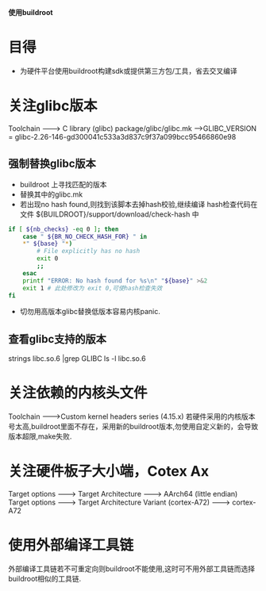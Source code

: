 **使用buildroot**

# 目得
* 为硬件平台使用buildroot构建sdk或提供第三方包/工具，省去交叉编译

# 关注glibc版本
Toolchain  ---> C library (glibc)
package/glibc/glibc.mk -->GLIBC_VERSION = glibc-2.26-146-gd300041c533a3d837c9f37a099bcc95466860e98

## 强制替换glibc版本
* buildroot 上寻找匹配的版本
* 替换其中的glibc.mk
* 若出现no hash found,则找到该脚本去掉hash校验,继续编译
  hash检查代码在文件 ${BUILDROOT}/support/download/check-hash 中
```sh
if [ ${nb_checks} -eq 0 ]; then
    case " ${BR_NO_CHECK_HASH_FOR} " in
    *" ${base} "*)
        # File explicitly has no hash
        exit 0
        ;;
    esac
    printf "ERROR: No hash found for %s\n" "${base}" >&2
    exit 1 # 此处修改为 exit 0,可使hash检查失效
fi
```
* 切勿用高版本glibc替换低版本容易内核panic.

## 查看glibc支持的版本
strings libc.so.6 |grep GLIBC
ls -l libc.so.6

# 关注依赖的内核头文件
Toolchain  --->Custom kernel headers series (4.15.x) 
若硬件采用的内核版本号太高,buildroot里面不存在，采用新的buildroot版本,勿使用自定义新的，会导致版本超限,make失败.

# 关注硬件板子大小端，Cotex Ax
Target options  ---> Target Architecture ---> AArch64 (little endian)
Target options  ---> Target Architecture Variant (cortex-A72) ---> cortex-A72

# 使用外部编译工具链
外部编译工具链若不可重定向则buildroot不能使用,这时可不用外部工具链而选择buildroot相似的工具链.
